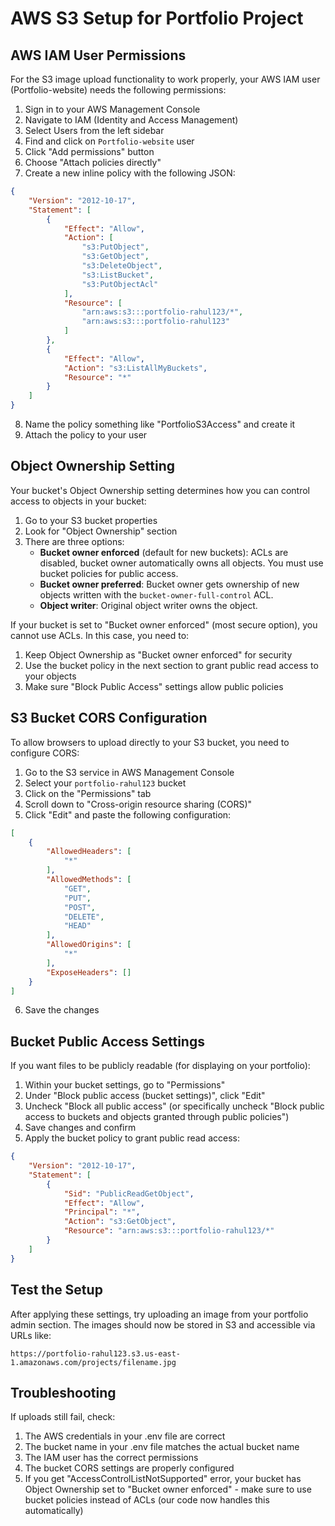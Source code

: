 # AWS S3 Setup for Portfolio Project

## AWS IAM User Permissions
For the S3 image upload functionality to work properly, your AWS IAM user (Portfolio-website) needs the following permissions:

1. Sign in to your AWS Management Console
2. Navigate to IAM (Identity and Access Management)
3. Select Users from the left sidebar
4. Find and click on `Portfolio-website` user
5. Click "Add permissions" button
6. Choose "Attach policies directly"
7. Create a new inline policy with the following JSON:

```json
{
    "Version": "2012-10-17",
    "Statement": [
        {
            "Effect": "Allow",
            "Action": [
                "s3:PutObject",
                "s3:GetObject",
                "s3:DeleteObject",
                "s3:ListBucket",
                "s3:PutObjectAcl"
            ],
            "Resource": [
                "arn:aws:s3:::portfolio-rahul123/*",
                "arn:aws:s3:::portfolio-rahul123"
            ]
        },
        {
            "Effect": "Allow",
            "Action": "s3:ListAllMyBuckets",
            "Resource": "*"
        }
    ]
}
```

8. Name the policy something like "PortfolioS3Access" and create it
9. Attach the policy to your user

## Object Ownership Setting
Your bucket's Object Ownership setting determines how you can control access to objects in your bucket:

1. Go to your S3 bucket properties
2. Look for "Object Ownership" section
3. There are three options:
   - **Bucket owner enforced** (default for new buckets): ACLs are disabled, bucket owner automatically owns all objects. You must use bucket policies for public access.
   - **Bucket owner preferred**: Bucket owner gets ownership of new objects written with the `bucket-owner-full-control` ACL.
   - **Object writer**: Original object writer owns the object.

If your bucket is set to "Bucket owner enforced" (most secure option), you cannot use ACLs. In this case, you need to:
1. Keep Object Ownership as "Bucket owner enforced" for security
2. Use the bucket policy in the next section to grant public read access to your objects
3. Make sure "Block Public Access" settings allow public policies

## S3 Bucket CORS Configuration
To allow browsers to upload directly to your S3 bucket, you need to configure CORS:

1. Go to the S3 service in AWS Management Console
2. Select your `portfolio-rahul123` bucket
3. Click on the "Permissions" tab
4. Scroll down to "Cross-origin resource sharing (CORS)"
5. Click "Edit" and paste the following configuration:

```json
[
    {
        "AllowedHeaders": [
            "*"
        ],
        "AllowedMethods": [
            "GET",
            "PUT",
            "POST",
            "DELETE",
            "HEAD"
        ],
        "AllowedOrigins": [
            "*"
        ],
        "ExposeHeaders": []
    }
]
```

6. Save the changes

## Bucket Public Access Settings
If you want files to be publicly readable (for displaying on your portfolio):

1. Within your bucket settings, go to "Permissions"
2. Under "Block public access (bucket settings)", click "Edit"
3. Uncheck "Block all public access" (or specifically uncheck "Block public access to buckets and objects granted through public policies")
4. Save changes and confirm
5. Apply the bucket policy to grant public read access:

```json
{
    "Version": "2012-10-17",
    "Statement": [
        {
            "Sid": "PublicReadGetObject",
            "Effect": "Allow",
            "Principal": "*",
            "Action": "s3:GetObject",
            "Resource": "arn:aws:s3:::portfolio-rahul123/*"
        }
    ]
}
```

## Test the Setup
After applying these settings, try uploading an image from your portfolio admin section. The images should now be stored in S3 and accessible via URLs like:
```
https://portfolio-rahul123.s3.us-east-1.amazonaws.com/projects/filename.jpg
```

## Troubleshooting
If uploads still fail, check:
1. The AWS credentials in your .env file are correct
2. The bucket name in your .env file matches the actual bucket name
3. The IAM user has the correct permissions
4. The bucket CORS settings are properly configured
5. If you get "AccessControlListNotSupported" error, your bucket has Object Ownership set to "Bucket owner enforced" - make sure to use bucket policies instead of ACLs (our code now handles this automatically) 